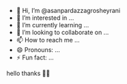 - 👋 Hi, I’m @asanpardazzagrosheyrani
- 👀 I’m interested in ...
- 🌱 I’m currently learning ...
- 💞️ I’m looking to collaborate on ...
- 📫 How to reach me ...
- 😄 Pronouns: ...
- ⚡ Fun fact: ...

<!---
asanpardazzagrosheyrani/asanpardazzagrosheyrani is a ✨ special ✨ repository because its `README.md` (this file) appears on your GitHub profile.
You can click the Preview link to take a look at your changes.
--->
hello thanks 🙏💯